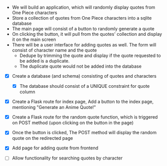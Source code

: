 - We will build an application, which will randomly display quotes from One Piece characters
- Store a collection of quotes from One Piece characters into a sqlite database
- The main page will consist of a button to randomly generate a quote
- On clicking the button, it will pull from the quotes' collection and display it on the main screen
- There will be a user interface for adding quotes as well. The form will consist of character name and the quote
    -  Dedupe by trimming the quote and display if the quote requested to be added is a duplicate. 
    -  The duplicate quote would not be added into the database



- [x] Create a database (and schema) consisting of quotes and characters
    - [x] The database should consist of a UNIQUE constraint for quote column
- [x] Create a Flask route for index page, Add a button to the index page, mentioning "Generate an Anime Quote!"
- [x] Create a Flask route for the random quote function, which is triggered on POST method (upon clicking on the button in the page)
- [x] Once the button is clicked, The POST method will display the random quote on the redirected page
- [x] Add page for adding quote from frontend
- [ ] Allow functionality for searching quotes by character

